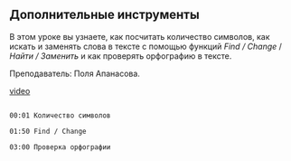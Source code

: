 ## Дополнительные инструменты

В этом уроке вы узнаете, как посчитать количество символов, как искать и заменять слова в тексте с помощью функций *Find / Change* / *Найти / Заменить* и как проверять орфографию в тексте. 

Преподаватель: Поля Апанасова. 

[video](https://player.softculture.cc/embed/PRT/PRT_54.18.09_L3-8_Extra_Tools)

```chapters

00:01 Количество символов

01:50 Find / Change

03:00 Проверка орфографии

```
